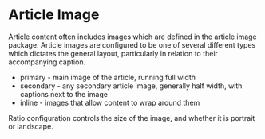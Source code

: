 # Article Image

Article content often includes images which are defined in the article image
package. Article images are configured to be one of several different types
which dictates the general layout, particularly in relation to their
accompanying caption.

- primary - main image of the article, running full width
- secondary - any secondary article image, generally half width, with captions
  next to the image
- inline - images that allow content to wrap around them

Ratio configuration controls the size of the image, and whether it is portrait
or landscape.
